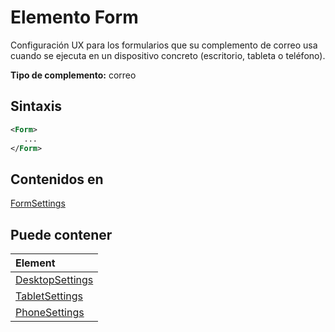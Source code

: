 # <a name="form-element"></a>Elemento Form

Configuración UX para los formularios que su complemento de correo usa cuando se ejecuta en un dispositivo concreto (escritorio, tableta o teléfono).

**Tipo de complemento:** correo

## <a name="syntax"></a>Sintaxis

```XML
<Form>
   ...
</Form>
```

## <a name="contained-in"></a>Contenidos en

[FormSettings](formsettings.md)


## <a name="can-contain"></a>Puede contener

|**Element**|
|:-----|
|[DesktopSettings](desktopsettings.md)|
|[TabletSettings](tabletsettings.md)|
|[PhoneSettings](phonesettings.md)|
